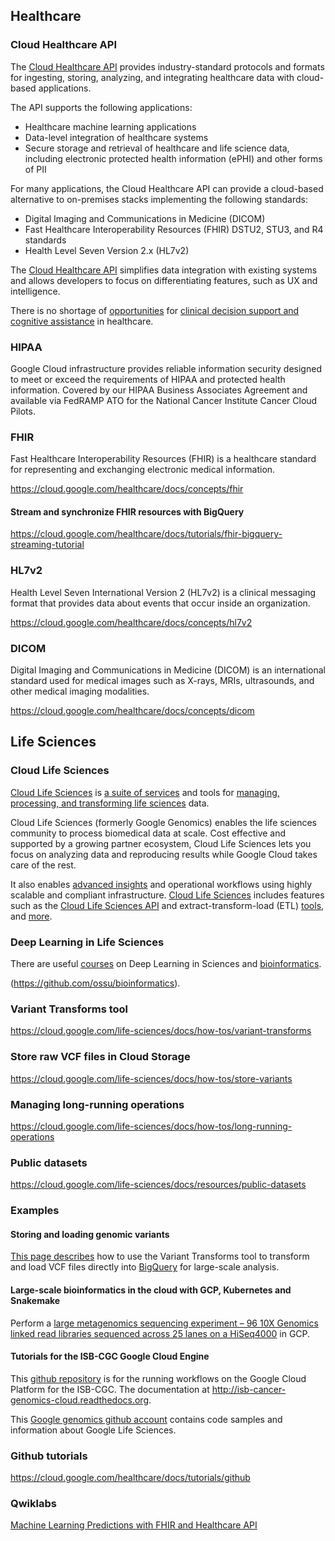 ## Healthcare

### Cloud Healthcare API

The [Cloud Healthcare API](https://cloud.google.com/healthcare/docs) provides industry-standard protocols and formats for ingesting, storing, analyzing, and integrating healthcare data with cloud-based applications.

The API supports the following applications:



*   Healthcare machine learning applications
*   Data-level integration of healthcare systems
*   Secure storage and retrieval of healthcare and life science data, including electronic protected health information (ePHI) and other forms of PII

For many applications, the Cloud Healthcare API can provide a cloud-based alternative to on-premises stacks implementing the following standards:



*   Digital Imaging and Communications in Medicine (DICOM)
*   Fast Healthcare Interoperability Resources (FHIR) DSTU2, STU3, and R4 standards
*   Health Level Seven Version 2.x (HL7v2)

The [Cloud Healthcare API](https://www.youtube.com/watch?v=Y-yvlt5mVXk) simplifies data integration with existing systems and allows developers to focus on differentiating features, such as UX and intelligence.


There is no shortage of [opportunities](https://www.youtube.com/watch?v=P54bm_TNnqQ) for [clinical decision support and cognitive assistance](https://www.youtube.com/watch?v=DH-JC9DfYdI) in healthcare. 


### HIPAA

Google Cloud infrastructure provides reliable information security designed to meet or exceed the requirements of HIPAA and protected health information. Covered by our HIPAA Business Associates Agreement and available via FedRAMP ATO for the National Cancer Institute Cancer Cloud Pilots.


### FHIR

Fast Healthcare Interoperability Resources (FHIR) is a healthcare standard for representing and exchanging electronic medical information.

https://cloud.google.com/healthcare/docs/concepts/fhir

#### Stream and synchronize FHIR resources with BigQuery 

https://cloud.google.com/healthcare/docs/tutorials/fhir-bigquery-streaming-tutorial

### HL7v2

Health Level Seven International Version 2 (HL7v2) is a clinical messaging format that provides data about events that occur inside an organization.

https://cloud.google.com/healthcare/docs/concepts/hl7v2

### DICOM

Digital Imaging and Communications in Medicine (DICOM) is an international standard used for medical images such as X-rays, MRIs, ultrasounds, and other medical imaging modalities.



https://cloud.google.com/healthcare/docs/concepts/dicom

## Life Sciences

### Cloud Life Sciences

[Cloud Life Sciences](https://cloud.google.com/life-sciences) is [a suite of services](https://www.youtube.com/watch?v=n0dhKfuhbVM) and tools for [managing, processing, and transforming life sciences](https://www.youtube.com/watch?v=Uz93mfqQvYA) data. 

Cloud Life Sciences (formerly Google Genomics) enables the life sciences community to process biomedical data at scale. Cost effective and supported by a growing partner ecosystem, Cloud Life Sciences lets you focus on analyzing data and reproducing results while Google Cloud takes care of the rest.

It also enables [advanced insights](https://www.youtube.com/watch?v=27tSivxnQ_E) and operational workflows using highly scalable and compliant infrastructure. [Cloud Life Sciences](https://www.youtube.com/watch?v=M_G_1SWVHgw) includes features such as the [Cloud Life Sciences API](https://www.youtube.com/watch?v=vQeh0l9lnfk) and extract-transform-load (ETL) [tools](https://www.youtube.com/watch?v=B8RABR19n8Y), and [more](https://www.youtube.com/watch?v=BAAZNH-Wa6A).


### Deep Learning in Life Sciences

There are useful [courses](https://www.youtube.com/playlist?list=PLypiXJdtIca5ElZMWHl4HMeyle2AzUgVB) on Deep Learning in Sciences and [bioinformatics](Bioinformatics).

(https://github.com/ossu/bioinformatics).

### Variant Transforms tool 

https://cloud.google.com/life-sciences/docs/how-tos/variant-transforms


### Store raw VCF files in Cloud Storage


https://cloud.google.com/life-sciences/docs/how-tos/store-variants

### Managing long-running operations 


https://cloud.google.com/life-sciences/docs/how-tos/long-running-operations

### Public datasets

https://cloud.google.com/life-sciences/docs/resources/public-datasets

### Examples

#### Storing and loading genomic variants

[This page describes](https://cloud.google.com/life-sciences/docs/how-tos/load-variants) how to use the Variant Transforms tool to transform and load VCF files directly into [BigQuery](BigQuery) for large-scale analysis.


#### Large-scale bioinformatics in the cloud with GCP, Kubernetes and Snakemake

Perform a [large metagenomics sequencing experiment – 96 10X Genomics linked read libraries sequenced across 25 lanes on a HiSeq4000](https://www.bsiranosian.com/bioinformatics/large-scale-bioinformatics-in-the-cloud-with-gcp-kubernetes-and-snakemake/) in GCP.


#### Tutorials for the ISB-CGC Google Cloud Engine


This [github repository](https://github.com/isb-cgc/RunningWorkflows-on-the-GoogleCloud) is  for the running workflows on the Google Cloud Platform for the ISB-CGC.  The documentation at http://isb-cancer-genomics-cloud.readthedocs.org.

This [Google genomics github account](https://github.com/googlegenomics) contains code samples and information about Google Life Sciences.

### Github tutorials

https://cloud.google.com/healthcare/docs/tutorials/github

### Qwiklabs



[Machine Learning Predictions with FHIR and Healthcare API](https://www.qwiklabs.com/focuses/6129?catalog_rank=%7B%22rank%22%3A18%2C%22num_filters%22%3A0%2C%22has_search%22%3Atrue%7D&parent=catalog&search_id=7468017)

